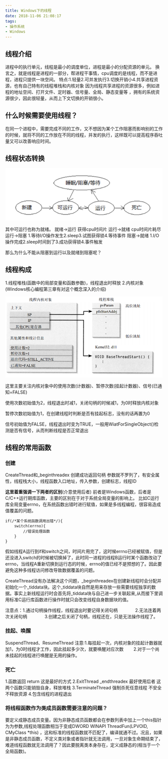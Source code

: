 ```yaml
---
title: Windows下的线程
date: 2018-11-06 21:08:17
tags: 
- 操作系统
- Windows
---
```


## 线程介绍

进程中的执行单元，线程是最小的调度单位，进程是最小的分配资源的单元。
换言之，就是线程是进程的一部分，帮进程干事情，cpu调度的是线程，而不是进程，进程只提供一块空间。
特点:1.轻量2.可并发执行3.切换开销小4.共享进程资源，也有自己特有的线程堆栈和内核对象
因为线程共享进程的资源很多，例如进程的地址空间、打开文件、定时器、信号量、全局、静态变量等
，拥有的系统资源很少，因此很轻量，从而上下文切换的开销很小。

<!-- more -->
## 什么时候需要使用线程？

在同一个进程中，需要完成不同的工作，又不想因为某个工作阻塞而影响别的工作的时候，就将不同的工作放在不同的线程，并发的执行，这样既可以提高程序吞吐量又可以改善响应时间。

## 线程状态转换

![线程状态图](/pic/线程状态图.png)

其中可运行也称为就绪。
就绪->运行   获得cpu时间片
运行->就绪   cpu时间片耗尽
运行->阻塞 1.等待I/O操作发生2.sleep3.试图获得锁4.等待事件 
阻塞->就绪 1.I/O操作完成2.sleep时间到了3.成功获得锁4.事件触发

那么为什么不能从阻塞到运行以及就绪到阻塞呢？

## 线程构成

1.线程堆栈(函数中的局部变量和函数参数)，线程退出时释放
2.内核对象(Windows核心编程第三章有对这个概念深入的介绍)   

![线程内核对象](/pic/线程内核对象.png)

这里主要关注内核对象中的使用次数(计数器)、暂停次数(挂起计数器)、信号(已通知=FALSE)

使用次数初始值为2，线程退出时减1，关闭句柄的时候减1，为0时释放内核对象

暂停次数初始值为1，在创建线程时判断是否有挂起标志，没有的话再置为0

信号初始值为FALSE，线程退出时变为TRUE，一般用WiatForSingleObject()检测是否有信号，从而判断线程是否正常退出

## 线程的常用函数

### 创建

CreateThread和_beginthreadex     创建成功返回句柄
参数就不罗列了，有安全属性，线程栈大小，线程函数入口地址，传入参数，创建标志，线程ID

**这里着重强调一下两者的区别**(介意使用后者)
前者是Windows函数，后者是C/C++运行期库函数，主要的区别在于对于系统全局变量的影响上。
比如C运行库全局变量errno，在系统函数出错时进行赋值，如果是多线程编程，很容易造成值覆盖的问题。

```
if(/*某个系统函数调用出错*/){
	switch(errno){
        //错误处理函数
	}
}
```

假如线程A运行到if和switch之间，时间片用完了，这时候errno已经被赋值，但是还没进入switch的时候被切换掉了，此时同一进程的线程B运行时某个函数改动了errno，当线程A重新切换到运行态的时候，errno的值已经不是预想的了。因此要避免这种多线程访问修改导致数据覆盖的问题。

CreateThread没有办法解决这个问题，_beginthreadex在创建新线程时会分配并初始化一个_tiddata块。这个_tiddata块自然是用来存放一些需要线程独享的数据。事实上新线程运行时会首先将_tiddata块与自己进一步关联起来,从而接下里调用标准C运行库函数进行操作时就只会改变线程自身数据块的值。

注意点：1.通过句柄操作线程，线程退出时要记得关闭句柄
​　　　　2.无法连着两次关闭句柄
​　　　　3.创建之后关闭了句柄，线程还在，只是无法操作线程了。

### 挂起、唤醒

SuspendThread、ResumeThread
注意:1.每挂起一次，内核对象的挂起计数器就加1，为0时线程才工作，因此挂起多少次，就要唤醒对应次数
​　　 2.对于一个尚未挂起的线程进行唤醒是无用的操作。

### 死亡

1.函数返回  return   这是最好的方式
2.ExitThread   _endthreadex  最好使用后者       这两个函数只能销毁自身，释放堆栈
3.TerminateThread  强制杀死任意线程   不安全  不释放资源
4.包含线程的进程退出   

### 将线程函数作为类成员函数需要注意的问题？

要定义成静态成员变量。因为非静态成员函数都会在参数列表中加上一个this指针为为参数,线程处理函数相当于变成DWORD WINAPI ThreadFun(LPVOID, CMyClass *this) ，这和标准的线程函数就不匹配了，编译就通不过。况且，如果是非静态成员函数，不定义类对象或者指针就无法调用，一旦对象生命期结束了，难道线程函数就无法调用了？因此要脱离类本身存在，定义成静态的(相当于一个全局函数)。





